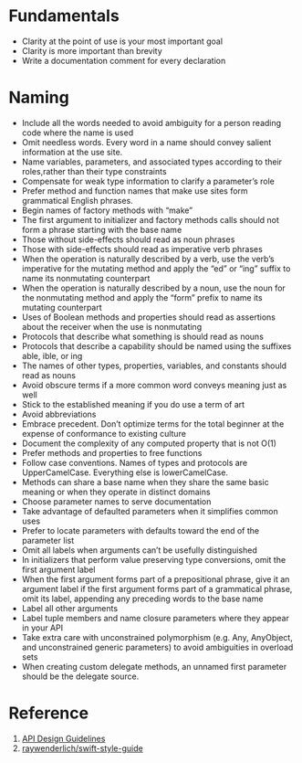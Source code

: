 # Fundamentals
- Clarity at the point of use is your most important goal
- Clarity is more important than brevity
- Write a documentation comment for every declaration
# Naming
- Include all the words needed to avoid ambiguity for a person reading code where the name is used
- Omit needless words. Every word in a name should convey salient information at the use site.
- Name variables, parameters, and associated types according to their roles,rather than their type constraints
- Compensate for weak type information to clarify a parameter’s role
- Prefer method and function names that make use sites form grammatical English phrases.
- Begin names of factory methods with “make”
- The first argument to initializer and factory methods calls should not form a phrase starting with the base name
- Those without side-effects should read as noun phrases
- Those with side-effects should read as imperative verb phrases
- When the operation is naturally described by a verb, use the verb’s imperative for the mutating method and apply the “ed” or “ing” suffix to name its nonmutating counterpart
- When the operation is naturally described by a noun, use the noun for the nonmutating method and apply the “form” prefix to name its mutating counterpart
- Uses of Boolean methods and properties should read as assertions about the receiver when the use is nonmutating
- Protocols that describe what something is should read as nouns
- Protocols that describe a capability should be named using the suffixes able, ible, or ing
- The names of other types, properties, variables, and constants should read as nouns
- Avoid obscure terms if a more common word conveys meaning just as well
- Stick to the established meaning if you do use a term of art
- Avoid abbreviations
- Embrace precedent. Don’t optimize terms for the total beginner at the expense of conformance to existing culture
- Document the complexity of any computed property that is not O(1)
- Prefer methods and properties to free functions
- Follow case conventions. Names of types and protocols are UpperCamelCase. Everything else is lowerCamelCase.
- Methods can share a base name when they share the same basic meaning or when they operate in distinct domains
- Choose parameter names to serve documentation
- Take advantage of defaulted parameters when it simplifies common uses
- Prefer to locate parameters with defaults toward the end of the parameter list
- Omit all labels when arguments can’t be usefully distinguished
- In initializers that perform value preserving type conversions, omit the first argument label
- When the first argument forms part of a prepositional phrase, give it an argument label
if the first argument forms part of a grammatical phrase, omit its label, appending any preceding words to the base name
- Label all other arguments
- Label tuple members and name closure parameters where they appear in your API
- Take extra care with unconstrained polymorphism (e.g. Any, AnyObject, and unconstrained generic parameters) to avoid ambiguities in overload sets
- When creating custom delegate methods, an unnamed first parameter should be the delegate source.
# Reference
1. [API Design Guidelines](https://swift.org/documentation/api-design-guidelines/)
2. [raywenderlich/swift-style-guide](https://github.com/raywenderlich/swift-style-guide)
